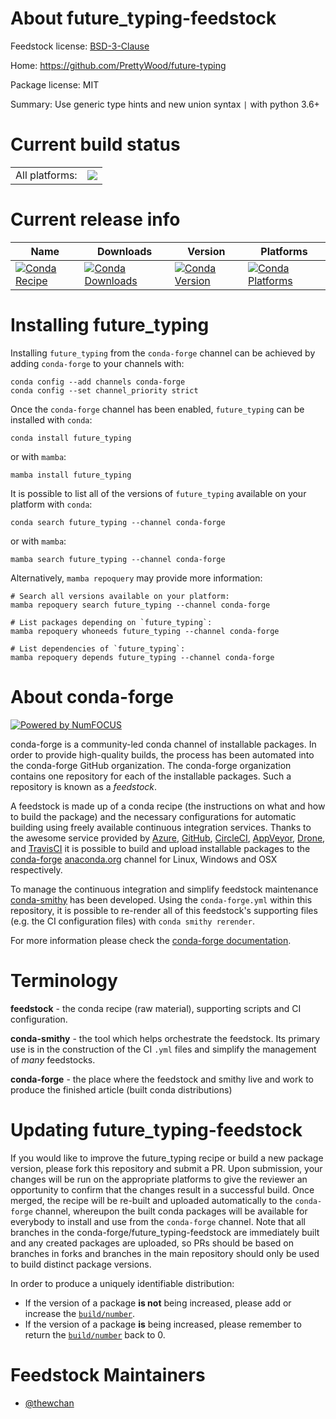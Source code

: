 About future_typing-feedstock
=============================

Feedstock license: [BSD-3-Clause](https://github.com/conda-forge/future_typing-feedstock/blob/main/LICENSE.txt)

Home: https://github.com/PrettyWood/future-typing

Package license: MIT

Summary: Use generic type hints and new union syntax `|` with python 3.6+

Current build status
====================


<table><tr><td>All platforms:</td>
    <td>
      <a href="https://dev.azure.com/conda-forge/feedstock-builds/_build/latest?definitionId=13413&branchName=main">
        <img src="https://dev.azure.com/conda-forge/feedstock-builds/_apis/build/status/future_typing-feedstock?branchName=main">
      </a>
    </td>
  </tr>
</table>

Current release info
====================

| Name | Downloads | Version | Platforms |
| --- | --- | --- | --- |
| [![Conda Recipe](https://img.shields.io/badge/recipe-future_typing-green.svg)](https://anaconda.org/conda-forge/future_typing) | [![Conda Downloads](https://img.shields.io/conda/dn/conda-forge/future_typing.svg)](https://anaconda.org/conda-forge/future_typing) | [![Conda Version](https://img.shields.io/conda/vn/conda-forge/future_typing.svg)](https://anaconda.org/conda-forge/future_typing) | [![Conda Platforms](https://img.shields.io/conda/pn/conda-forge/future_typing.svg)](https://anaconda.org/conda-forge/future_typing) |

Installing future_typing
========================

Installing `future_typing` from the `conda-forge` channel can be achieved by adding `conda-forge` to your channels with:

```
conda config --add channels conda-forge
conda config --set channel_priority strict
```

Once the `conda-forge` channel has been enabled, `future_typing` can be installed with `conda`:

```
conda install future_typing
```

or with `mamba`:

```
mamba install future_typing
```

It is possible to list all of the versions of `future_typing` available on your platform with `conda`:

```
conda search future_typing --channel conda-forge
```

or with `mamba`:

```
mamba search future_typing --channel conda-forge
```

Alternatively, `mamba repoquery` may provide more information:

```
# Search all versions available on your platform:
mamba repoquery search future_typing --channel conda-forge

# List packages depending on `future_typing`:
mamba repoquery whoneeds future_typing --channel conda-forge

# List dependencies of `future_typing`:
mamba repoquery depends future_typing --channel conda-forge
```


About conda-forge
=================

[![Powered by
NumFOCUS](https://img.shields.io/badge/powered%20by-NumFOCUS-orange.svg?style=flat&colorA=E1523D&colorB=007D8A)](https://numfocus.org)

conda-forge is a community-led conda channel of installable packages.
In order to provide high-quality builds, the process has been automated into the
conda-forge GitHub organization. The conda-forge organization contains one repository
for each of the installable packages. Such a repository is known as a *feedstock*.

A feedstock is made up of a conda recipe (the instructions on what and how to build
the package) and the necessary configurations for automatic building using freely
available continuous integration services. Thanks to the awesome service provided by
[Azure](https://azure.microsoft.com/en-us/services/devops/), [GitHub](https://github.com/),
[CircleCI](https://circleci.com/), [AppVeyor](https://www.appveyor.com/),
[Drone](https://cloud.drone.io/welcome), and [TravisCI](https://travis-ci.com/)
it is possible to build and upload installable packages to the
[conda-forge](https://anaconda.org/conda-forge) [anaconda.org](https://anaconda.org/)
channel for Linux, Windows and OSX respectively.

To manage the continuous integration and simplify feedstock maintenance
[conda-smithy](https://github.com/conda-forge/conda-smithy) has been developed.
Using the ``conda-forge.yml`` within this repository, it is possible to re-render all of
this feedstock's supporting files (e.g. the CI configuration files) with ``conda smithy rerender``.

For more information please check the [conda-forge documentation](https://conda-forge.org/docs/).

Terminology
===========

**feedstock** - the conda recipe (raw material), supporting scripts and CI configuration.

**conda-smithy** - the tool which helps orchestrate the feedstock.
                   Its primary use is in the construction of the CI ``.yml`` files
                   and simplify the management of *many* feedstocks.

**conda-forge** - the place where the feedstock and smithy live and work to
                  produce the finished article (built conda distributions)


Updating future_typing-feedstock
================================

If you would like to improve the future_typing recipe or build a new
package version, please fork this repository and submit a PR. Upon submission,
your changes will be run on the appropriate platforms to give the reviewer an
opportunity to confirm that the changes result in a successful build. Once
merged, the recipe will be re-built and uploaded automatically to the
`conda-forge` channel, whereupon the built conda packages will be available for
everybody to install and use from the `conda-forge` channel.
Note that all branches in the conda-forge/future_typing-feedstock are
immediately built and any created packages are uploaded, so PRs should be based
on branches in forks and branches in the main repository should only be used to
build distinct package versions.

In order to produce a uniquely identifiable distribution:
 * If the version of a package **is not** being increased, please add or increase
   the [``build/number``](https://docs.conda.io/projects/conda-build/en/latest/resources/define-metadata.html#build-number-and-string).
 * If the version of a package **is** being increased, please remember to return
   the [``build/number``](https://docs.conda.io/projects/conda-build/en/latest/resources/define-metadata.html#build-number-and-string)
   back to 0.

Feedstock Maintainers
=====================

* [@thewchan](https://github.com/thewchan/)

